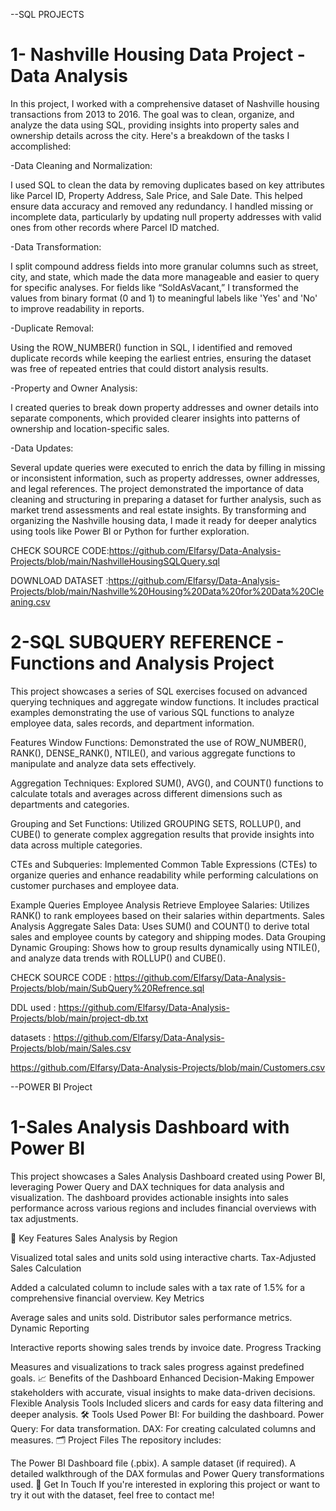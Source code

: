 --SQL PROJECTS

# 1- Nashville Housing Data Project - Data Analysis
In this project, I worked with a comprehensive dataset of Nashville housing transactions from 2013 to 2016. The goal was to clean, organize, and analyze the data using SQL, providing insights into property sales and ownership details across the city. Here's a breakdown of the tasks I accomplished:

-Data Cleaning and Normalization:

I used SQL to clean the data by removing duplicates based on key attributes like Parcel ID, Property Address, Sale Price, and Sale Date. This helped ensure data accuracy and removed any redundancy.
I handled missing or incomplete data, particularly by updating null property addresses with valid ones from other records where Parcel ID matched.

-Data Transformation:

I split compound address fields into more granular columns such as street, city, and state, which made the data more manageable and easier to query for specific analyses.
For fields like “SoldAsVacant,” I transformed the values from binary format (0 and 1) to meaningful labels like 'Yes' and 'No' to improve readability in reports.

-Duplicate Removal:

Using the ROW_NUMBER() function in SQL, I identified and removed duplicate records while keeping the earliest entries, ensuring the dataset was free of repeated entries that could distort analysis results.

-Property and Owner Analysis:

I created queries to break down property addresses and owner details into separate components, which provided clearer insights into patterns of ownership and location-specific sales.

-Data Updates:

Several update queries were executed to enrich the data by filling in missing or inconsistent information, such as property addresses, owner addresses, and legal references.
The project demonstrated the importance of data cleaning and structuring in preparing a dataset for further analysis, such as market trend assessments and real estate insights. By transforming and organizing the Nashville housing data, I made it ready for deeper analytics using tools like Power BI or Python for further exploration.

CHECK SOURCE CODE:https://github.com/Elfarsy/Data-Analysis-Projects/blob/main/NashvilleHousingSQLQuery.sql

DOWNLOAD DATASET :https://github.com/Elfarsy/Data-Analysis-Projects/blob/main/Nashville%20Housing%20Data%20for%20Data%20Cleaning.csv

# 2-SQL SUBQUERY REFERENCE - Functions and Analysis Project 
This project showcases a series of SQL exercises focused on advanced querying techniques and aggregate window functions. It includes practical examples demonstrating the use of various SQL functions to analyze employee data, sales records, and department information.

Features
Window Functions: Demonstrated the use of ROW_NUMBER(), RANK(), DENSE_RANK(), NTILE(), and various aggregate functions to manipulate and analyze data sets effectively.

Aggregation Techniques: Explored SUM(), AVG(), and COUNT() functions to calculate totals and averages across different dimensions such as departments and categories.

Grouping and Set Functions: Utilized GROUPING SETS, ROLLUP(), and CUBE() to generate complex aggregation results that provide insights into data across multiple categories.

CTEs and Subqueries: Implemented Common Table Expressions (CTEs) to organize queries and enhance readability while performing calculations on customer purchases and employee data.

Example Queries
Employee Analysis
Retrieve Employee Salaries: Utilizes RANK() to rank employees based on their salaries within departments.
Sales Analysis
Aggregate Sales Data: Uses SUM() and COUNT() to derive total sales and employee counts by category and shipping modes.
Data Grouping
Dynamic Grouping: Shows how to group results dynamically using NTILE(), and analyze data trends with ROLLUP() and CUBE().

CHECK SOURCE CODE : https://github.com/Elfarsy/Data-Analysis-Projects/blob/main/SubQuery%20Refrence.sql

DDL used : https://github.com/Elfarsy/Data-Analysis-Projects/blob/main/project-db.txt

datasets : https://github.com/Elfarsy/Data-Analysis-Projects/blob/main/Sales.csv

 https://github.com/Elfarsy/Data-Analysis-Projects/blob/main/Customers.csv

--POWER BI Project 

# 1-Sales Analysis Dashboard with Power BI
This project showcases a Sales Analysis Dashboard created using Power BI, leveraging Power Query and DAX techniques for data analysis and visualization. The dashboard provides actionable insights into sales performance across various regions and includes financial overviews with tax adjustments.

🚀 Key Features
Sales Analysis by Region

Visualized total sales and units sold using interactive charts.
Tax-Adjusted Sales Calculation

Added a calculated column to include sales with a tax rate of 1.5% for a comprehensive financial overview.
Key Metrics

Average sales and units sold.
Distributor sales performance metrics.
Dynamic Reporting

Interactive reports showing sales trends by invoice date.
Progress Tracking

Measures and visualizations to track sales progress against predefined goals.
📈 Benefits of the Dashboard
Enhanced Decision-Making
Empower stakeholders with accurate, visual insights to make data-driven decisions.
Flexible Analysis Tools
Included slicers and cards for easy data filtering and deeper analysis.
🛠️ Tools Used
Power BI: For building the dashboard.
Power Query: For data transformation.
DAX: For creating calculated columns and measures.
🗂️ Project Files
The repository includes:

The Power BI Dashboard file (.pbix).
A sample dataset (if required).
A detailed walkthrough of the DAX formulas and Power Query transformations used.
📨 Get In Touch
If you're interested in exploring this project or want to try it out with the dataset, feel free to contact me!
